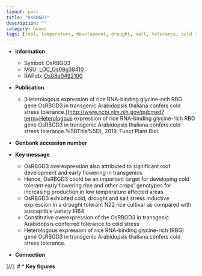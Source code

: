 ```yaml
---
layout: post
title: "OsRBGD3"
description: ""
category: genes
tags: [root, temperature, development, drought, salt, tolerance, cold stress, root development, salt stress, stress, stress tolerance]
---
```


* **Information**  
    + Symbol: OsRBGD3  
    + MSU: [LOC_Os08g38410](http://rice.uga.edu/cgi-bin/ORF_infopage.cgi?orf=LOC_Os08g38410)  
    + RAPdb: [Os08g0492100](https://rapdb.dna.affrc.go.jp/locus/?name=Os08g0492100)  

* **Publication**  
    + [Heterologous expression of rice RNA-binding glycine-rich RBG gene OsRBGD3 in transgenic Arabidopsis thaliana confers cold stress tolerance.](http://www.ncbi.nlm.nih.gov/pubmed?term=Heterologous expression of rice RNA-binding glycine-rich RBG gene OsRBGD3 in transgenic Arabidopsis thaliana confers cold stress tolerance.%5BTitle%5D), 2019, Funct Plant Biol.

* **Genbank accession number**  

* **Key message**  
    + OsRBGD3 overexpression also attributed to significant root development and early flowering in transgenics
    + Hence, OsRBGD3 could be an important target for developing cold tolerant early flowering rice and other crops' genotypes for increasing production in low temperature affected areas
    + OsRBGD3 exhibited cold, drought and salt stress inductive expression in a drought tolerant N22 rice cultivar as compared with susceptible variety IR64
    + Constitutive overexpression of the OsRBGD3 in transgenic Arabidopsis conferred tolerance to cold stress
    + Heterologous expression of rice RNA-binding glycine-rich (RBG) gene OsRBGD3 in transgenic Arabidopsis thaliana confers cold stress tolerance.

* **Connection**  

[//]: # * **Key figures**  



